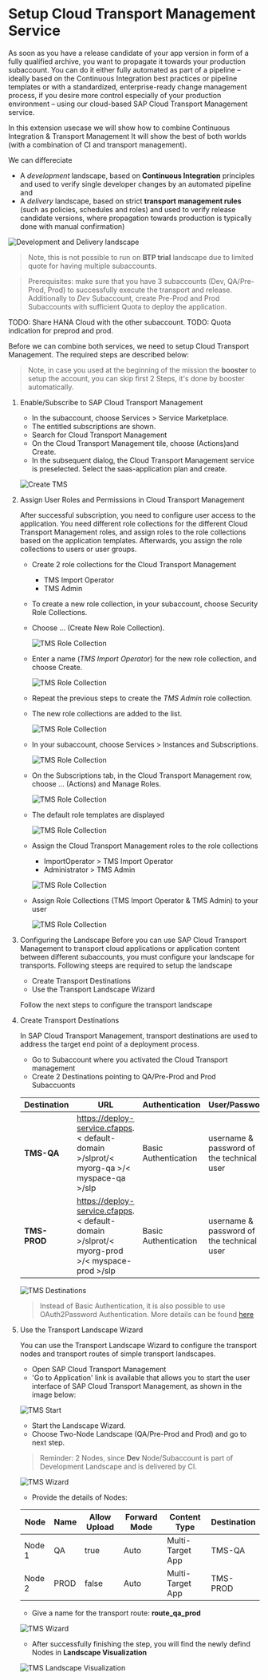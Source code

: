 # Setup Cloud Transport Management Service

As soon as you have a release candidate of your app version in form of a fully qualified archive, you want to propagate it towards your production subaccount.
You can do it either fully automated as part of a pipeline – ideally based on the Continuous Integration best practices or pipeline templates or with a standardized, enterprise-ready change management process, if you desire more control especially of your production environment – using our cloud-based SAP Cloud Transport Management service. 

In this extension usecase we will show how to combine Continuous Integration & Transport Management
It will show the best of both worlds (with a combination of CI and transport management).

We can differeciate 
  * A *development* landscape, based on **Continuous Integration** principles and used to verify single developer changes by an automated pipeline and
  * A *delivery* landscape, based on strict **transport management rules** (such as policies, schedules and roles) and used to verify release candidate versions, where propagation towards production is typically done with manual confirmation)

![Development and Delivery landscape](images/tms1.png)

> Note, this is not possible to run on **BTP trial** landscape due to limited quote for having multiple subaccounts. 

> Prerequisites: make sure that you have 3 subaccounts (Dev, QA/Pre-Prod, Prod) to successfully execute the transport and release. Additionally to *Dev* Subaccount, create Pre-Prod and Prod Subaccounts with sufficient Quota to deploy the application.

TODO: Share HANA Cloud with the other subaccount.
TODO: Quota indication for preprod and prod.

Before we can combine both services, we need to setup Cloud Transport Management. The required steps are described below:

> Note, in case you used at the beginning of the mission the **booster** to setup the account, you can skip first 2 Steps, it's done by booster automatically.

1. Enable/Subscribe to SAP Cloud Transport Management

   - In the subaccount, choose Services > Service Marketplace.
   - The entitled subscriptions are shown.
   - Search for Cloud Transport Management
   - On the Cloud Transport Management tile, choose (Actions)and Create.
   - In the subsequent dialog, the Cloud Transport Management service is preselected. Select the saas-application plan and create.

   ![Create TMS](images/tms2.png)

2. Assign User Roles and Permissions in Cloud Transport Management

    After successful subscription, you need to configure user access to the application. You need different role collections for the different Cloud Transport Management roles, and assign roles to the role collections based on the application templates. Afterwards, you assign the role collections to users or user groups.

   - Create 2 role collections for the Cloud Transport Management
      * TMS Import Operator
      * TMS Admin

   - To create a new role collection, in your subaccount, choose Security  Role Collections.
   - Choose ... (Create New Role Collection).
     
     ![TMS Role Collection](images/tms3.png)

   - Enter a name (*TMS Import Operator*) for the new role collection, and choose Create. 
     
     ![TMS Role Collection](images/tms4.png)

   - Repeat the previous steps to create the *TMS Admin* role collection.
   - The new role collections are added to the list.
     
     ![TMS Role Collection](images/tms5.png)

   - In your subaccount, choose Services  > Instances and Subscriptions.
  
     ![TMS Role Collection](images/tms6.png)
    
   - On the Subscriptions tab, in the Cloud Transport Management row, choose ... (Actions) and Manage Roles.
  
     ![TMS Role Collection](images/tms7.png)

   - The default role templates are displayed
  
     ![TMS Role Collection](images/tms8.png)
  
   - Assign the  Cloud Transport Management roles to the role collections
     * ImportOperator > TMS Import Operator
     * Administrator > TMS Admin
  
     ![TMS Role Collection](images/tms9.png)
   
   - Assign Role Collections (TMS Import Operator & TMS Admin) to your user
     
     ![TMS Role Collection](images/tms11.png)


4. Configuring the Landscape
   Before you can use SAP Cloud Transport Management to transport cloud applications or application content between different subaccounts, you must configure your landscape for transports.
   Following steeps are required to setup the landscape
   * Create Transport Destinations
   * Use the Transport Landscape Wizard
   
   Follow the next steps to configure the transport landscape

5. Create Transport Destinations
   
   In SAP Cloud Transport Management, transport destinations are used to address the target end point of a deployment process.

   - Go to Subaccount where you activated the Cloud Transport management
   - Create 2 Destinations pointing to QA/Pre-Prod and Prod Subaccuonts
  
    | Destination  | URL                                                                                          | Authentication | User/Password |
    | -------------| -------------------------------------------------------------------------------------------- | -------------- |------------- |
    | **TMS-QA**   | https://deploy-service.cfapps.< default-domain >/slprot/< myorg-qa >/< myspace-qa >/slp      | Basic Authentication | username & password of the technical user |
    | **TMS-PROD** | https://deploy-service.cfapps.< default-domain >/slprot/< myorg-prod >/< myspace-prod >/slp  | Basic Authentication | username & password of the technical user |

    ![TMS Destinations](images/tms12.png)

    > Instead of Basic Authentication, it is also possible to use OAuth2Password Authentication. More details can be found [here](https://help.sap.com/viewer/7f7160ec0d8546c6b3eab72fb5ad6fd8/Cloud/en-US/c9905c142cf14aea86fe2451434faed9.html)

6. Use the Transport Landscape Wizard
   
   You can use the Transport Landscape Wizard to configure the transport nodes and transport routes of simple transport landscapes.

   - Open SAP Cloud Transport Management 
   - 'Go to Application' link is available that allows you to start the user interface of SAP Cloud Transport Management, as shown in the image below:
  
    ![TMS Start](images/tms10.png)

   - Start the Landscape Wizard.
   - Choose Two-Node Landscape (QA/Pre-Prod and Prod) and go to next step.
   > Reminder: 2 Nodes, since **Dev** Node/Subaccount is part of Development Landscape and is delivered by CI.

    ![TMS Wizard](images/tms13.png)

   - Provide the details of Nodes:
  
    | Node | Name | Allow Upload | Forward Mode | Content Type | Destination |
    | -----| ---- | -------------| ------------ | -------------|-------------|
    | Node 1 | QA | true | Auto | Multi-Target App | TMS-QA | 
    | Node 2 | PROD | false | Auto | Multi-Target App | TMS-PROD |
  
   - Give a name for the transport route: **route_qa_prod**
    
    ![TMS Wizard](images/tms14.png)
  
   - After successfully finishing the step, you will find the newly defind Nodes in **Landscape Visualization**

   ![TMS Landscape Visualization](images/tms15.png)